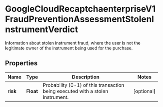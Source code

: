 

# GoogleCloudRecaptchaenterpriseV1FraudPreventionAssessmentStolenInstrumentVerdict

Information about stolen instrument fraud, where the user is not the legitimate owner of the instrument being used for the purchase.

## Properties

| Name | Type | Description | Notes |
|------------ | ------------- | ------------- | -------------|
|**risk** | **Float** | Probability (0-1) of this transaction being executed with a stolen instrument. |  [optional] |




